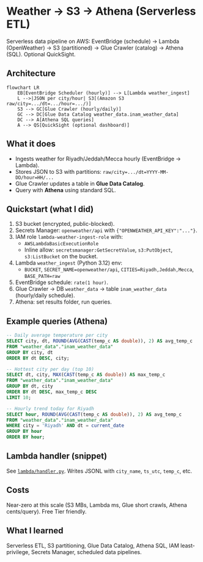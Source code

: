 # Weather → S3 → Athena (Serverless ETL)

Serverless data pipeline on AWS:
EventBridge (schedule) → Lambda (OpenWeather) → S3 (partitioned) → Glue Crawler (catalog) → Athena (SQL). Optional QuickSight.

## Architecture
```mermaid
flowchart LR
    EB[EventBridge Scheduler (hourly)] --> L[Lambda weather_ingest]
    L -->|JSON per city/hour| S3[(Amazon S3 raw/city=.../dt=.../hour=.../)]
    S3 --> GC[Glue Crawler (hourly/daily)]
    GC --> DC[Glue Data Catalog weather_data.inam_weather_data]
    DC --> A[Athena SQL queries]
    A --> QS[QuickSight (optional dashboard)]

```

## What it does
- Ingests weather for Riyadh/Jeddah/Mecca hourly (EventBridge → Lambda).
- Stores JSON to S3 with partitions: `raw/city=.../dt=YYYY-MM-DD/hour=HH/...`
- Glue Crawler updates a table in **Glue Data Catalog**.
- Query with **Athena** using standard SQL.

## Quickstart (what I did)
1. S3 bucket (encrypted, public-blocked).  
2. Secrets Manager: `openweather/api` with `{"OPENWEATHER_API_KEY":"..."}`.  
3. IAM role `lambda-weather-ingest-role` with:
   - `AWSLambdaBasicExecutionRole`
   - Inline allow: `secretsmanager:GetSecretValue`, `s3:PutObject`, `s3:ListBucket` on the bucket.
4. Lambda `weather_ingest` (Python 3.12) env:
   - `BUCKET`, `SECRET_NAME=openweather/api`, `CITIES=Riyadh,Jeddah,Mecca`, `BASE_PATH=raw`
5. EventBridge schedule: `rate(1 hour)`.  
6. Glue Crawler → DB `weather_data` → table `inam_weather_data` (hourly/daily schedule).  
7. Athena: set results folder, run queries.

## Example queries (Athena)
```sql
-- Daily average temperature per city
SELECT city, dt, ROUND(AVG(CAST(temp_c AS double)), 2) AS avg_temp_c
FROM "weather_data"."inam_weather_data"
GROUP BY city, dt
ORDER BY dt DESC, city;
```

```sql
-- Hottest city per day (top 10)
SELECT dt, city, MAX(CAST(temp_c AS double)) AS max_temp_c
FROM "weather_data"."inam_weather_data"
GROUP BY dt, city
ORDER BY dt DESC, max_temp_c DESC
LIMIT 10;
```

```sql
-- Hourly trend today for Riyadh
SELECT hour, ROUND(AVG(CAST(temp_c AS double)), 2) AS avg_temp_c
FROM "weather_data"."inam_weather_data"
WHERE city = 'Riyadh' AND dt = current_date
GROUP BY hour
ORDER BY hour;
```

## Lambda handler (snippet)
See [`lambda/handler.py`](lambda/handler.py). Writes JSONL with `city_name`, `ts_utc`, `temp_c`, etc.

## Costs
Near-zero at this scale (S3 MBs, Lambda ms, Glue short crawls, Athena cents/query). Free Tier friendly.

## What I learned
Serverless ETL, S3 partitioning, Glue Data Catalog, Athena SQL, IAM least-privilege, Secrets Manager, scheduled data pipelines.
